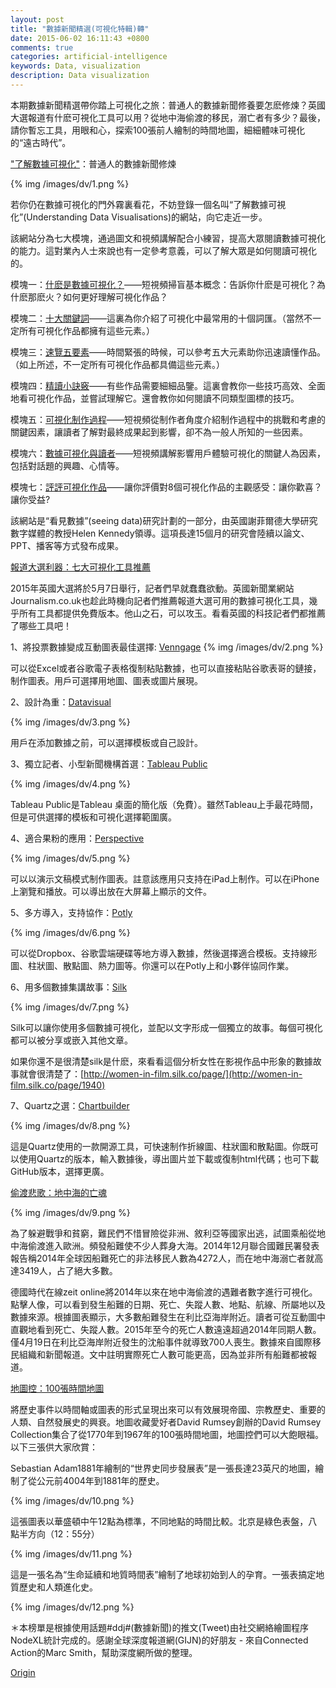 ```yaml
---
layout: post
title: "數據新聞精選(可視化特輯)轉"
date: 2015-06-02 16:11:43 +0800
comments: true
categories: artificial-intelligence
keywords: Data, visualization
description: Data visualization
---
```

本期數據新聞精選帶你踏上可視化之旅：普通人的數據新聞修養要怎麽修煉？英國大選報道有什麽可視化工具可以用？從地中海偷渡的移民，溺亡者有多少？最後，請你暫忘工具，用眼和心，探索100張前人繪制的時間地圖，細細體味可視化的“遠古時代”。

["了解數據可視化"](http://seeingdata.org/understanding-data-visualisations/)：普通人的數據新聞修煉

{% img /images/dv/1.png %}
<!--more-->  

若你仍在數據可視化的門外霧裏看花，不妨登錄一個名叫“了解數據可視化”(Understanding Data Visualisations)的網站，向它走近一步。

該網站分為七大模塊，通過圖文和視頻講解配合小練習，提高大眾閱讀數據可視化的能力。這對業內人士來說也有一定參考意義，可以了解大眾是如何閱讀可視化的。

模塊一：[什麽是數據可視化？](http://seeingdata.org/understanding-data-visualisations/what-is-data-visualisation/)——短視頻掃盲基本概念：告訴你什麽是可視化？為什麽那麽火？如何更好理解可視化作品？

模塊二：[十大關鍵詞](http://seeingdata.org/understanding-data-visualisations/key-terms-in-visualisation/)——這裏為你介紹了可視化中最常用的十個詞匯。（當然不一定所有可視化作品都擁有這些元素。）

模塊三：[速覽五要素](http://seeingdata.org/understanding-data-visualisations/top-5-things-to-look-for-in-a-visualisation/)——時間緊張的時候，可以參考五大元素助你迅速讀懂作品。（如上所述，不一定所有可視化作品都具備這些元素。）

模塊四：[精讀小訣竅](http://seeingdata.org/sections/intro/)——有些作品需要細細品鑒。這裏會教你一些技巧高效、全面地看可視化作品，並嘗試理解它。還會教你如何閱讀不同類型圖標的技巧。

模塊五：[可視化制作過程](http://seeingdata.org/understanding-data-visualisations/how-a-visualisation-is-made/)——短視頻從制作者角度介紹制作過程中的挑戰和考慮的關鍵因素，讓讀者了解對最終成果起到影響，卻不為一般人所知的一些因素。

模塊六：[數據可視化與讀者](http://seeingdata.org/understanding-data-visualisations/data-visualisation-and-you/)——短視頻講解影響用戶體驗可視化的關鍵人為因素，包括對話題的興趣、心情等。

模塊七：[評評可視化作品](http://seeingdata.org/understanding-data-visualisations/rate-these-visualisations/)——讓你評價對8個可視化作品的主觀感受：讓你歡喜？讓你受益?

該網站是“看見數據”(seeing data)研究計劃的一部分，由英國謝菲爾德大學研究數字媒體的教授Helen Kennedy領導。這項長達15個月的研究會陸續以論文、PPT、播客等方式發布成果。

[報道大選利器：七大可視化工具推薦](https://www.journalism.co.uk/news/data-viz-tools-for-covering-the-uk-general-election/s2/a564781/)

2015年英國大選將於5月7日舉行，記者們早就蠢蠢欲動。英國新聞業網站Journalism.co.uk也趁此時機向記者們推薦報道大選可用的數據可視化工具，幾乎所有工具都提供免費版本。他山之石，可以攻玉。看看英國的科技記者們都推薦了哪些工具吧！

1、將投票數據變成互動圖表最佳選擇: [Venngage](https://venngage.com/)
{% img /images/dv/2.png %}

可以從Excel或者谷歌電子表格復制粘貼數據，也可以直接粘貼谷歌表哥的鏈接，制作圖表。用戶可選擇用地圖、圖表或圖片展現。

2、設計為重：[Datavisual](http://datavisu.al/)

{% img /images/dv/3.png %}

用戶在添加數據之前，可以選擇模板或自己設計。

3、獨立記者、小型新聞機構首選：[Tableau Public](https://public.tableau.com/s/)

{% img /images/dv/4.png %}

Tableau Public是Tableau 桌面的簡化版（免費）。雖然Tableau上手最花時間，但是可供選擇的模板和可視化選擇範圍廣。

4、適合果粉的應用：[Perspective](https://itunes.apple.com/us/app/perspective/id516098684)

{% img /images/dv/5.png %}

可以以演示文稿模式制作圖表。註意該應用只支持在iPad上制作。可以在iPhone上瀏覽和播放。可以導出放在大屏幕上顯示的文件。

5、多方導入，支持協作：[Potly](https://plot.ly/)

{% img /images/dv/6.png %}

可以從Dropbox、谷歌雲端硬碟等地方導入數據，然後選擇適合模板。支持線形圖、柱狀圖、散點圖、熱力圖等。你還可以在Potly上和小夥伴協同作業。

6、用多個數據集講故事：[Silk](https://www.silk.co/)

{% img /images/dv/7.png %}

Silk可以讓你使用多個數據可視化，並配以文字形成一個獨立的故事。每個可視化都可以被分享或嵌入其他文章。

如果你還不是很清楚silk是什麽，來看看這個分析女性在影視作品中形象的數據故事就會很清楚了：[http://women-in-film.silk.co/page/](http://women-in-film.silk.co/page/1940)

7、Quartz之選：[Chartbuilder](https://github.com/Quartz/Chartbuilder/)

{% img /images/dv/8.png %}

這是Quartz使用的一款開源工具，可快速制作折線圖、柱狀圖和散點圖。你既可以使用Quartz的版本，輸入數據後，導出圖片並下載或復制html代碼；也可下載GitHub版本，選擇更廣。

[偷渡悲歌：地中海的亡魂](http://www.zeit.de/politik/ausland/2015-04/migrants-mediterranean-victims-numbers)

{% img /images/dv/9.png %}

為了躲避戰爭和貧窮，難民們不惜冒險從非洲、敘利亞等國家出逃，試圖乘船從地中海偷渡進入歐洲。頻發船難使不少人葬身大海。2014年12月聯合國難民署發表報告稱2014年全球因船難死亡的非法移民人數為4272人，而在地中海溺亡者就高達3419人，占了絕大多數。

德國時代在線zeit online將2014年以來在地中海偷渡的遇難者數字進行可視化。點擊人像，可以看到發生船難的日期、死亡、失蹤人數、地點、航線、所屬地以及數據來源。根據圖表顯示，大多數船難發生在利比亞海岸附近。讀者可從互動圖中直觀地看到死亡、失蹤人數。2015年至今的死亡人數遠遠超過2014年同期人數。僅4月19日在利比亞海岸附近發生的沈船事件就導致700人喪生。數據來自國際移民組織和新聞報道。文中註明實際死亡人數可能更高，因為並非所有船難都被報道。

[地圖控：100張時間地圖](http://www.davidrumsey.com/blog/2012/3/28/timeline-maps)

將歷史事件以時間軸或圖表的形式呈現出來可以有效展現帝國、宗教歷史、重要的人類、自然發展史的興衰。地圖收藏愛好者David Rumsey創辦的David Rumsey Collection集合了從1770年到1967年的100張時間地圖，地圖控們可以大飽眼福。以下三張供大家欣賞：

Sebastian Adam1881年繪制的“世界史同步發展表”是一張長達23英尺的地圖，繪制了從公元前4004年到1881年的歷史。

{% img /images/dv/10.png %}

這張圖表以華盛頓中午12點為標準，不同地點的時間比較。北京是綠色表盤，八點半方向（12：55分）

{% img /images/dv/11.png %}

這是一張名為“生命延續和地質時間表”繪制了地球初始到人的孕育。一張表搞定地質歷史和人類進化史。

{% img /images/dv/12.png %}

＊本榜單是根據使用話題#ddj#(數據新聞)的推文(Tweet)由社交網絡繪圖程序NodeXL統計完成的。感謝全球深度報道網(GIJN)的好朋友 - 來自Connected Action的Marc Smith，幫助深度網所做的整理。

[Origin](http://cn.gijn.org/2015/05/03/数据新闻精选（可视化特辑）/)